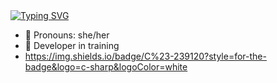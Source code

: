 <a href="https://git.io/typing-svg">
<img src="https://readme-typing-svg.demolab.com?font=Nunito&duration=4500&pause=500&color=F72C9E&background=FF000000&center=true&vCenter=true&width=435&lines=Hello!+Welcome+to+my+Github+profile;My+name+is+Laura;I'm+18+years+old" alt="Typing SVG" />
</a>


- 🌱 Pronouns: she/her
- 📕 Developer in training
- https://img.shields.io/badge/C%23-239120?style=for-the-badge&logo=c-sharp&logoColor=white

